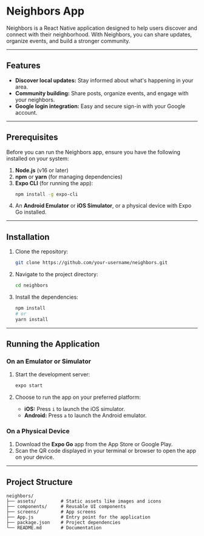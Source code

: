 # Neighbors App

Neighbors is a React Native application designed to help users discover and connect with their neighborhood. With Neighbors, you can share updates, organize events, and build a stronger community.

---

## Features

- **Discover local updates:** Stay informed about what's happening in your area.
- **Community building:** Share posts, organize events, and engage with your neighbors.
- **Google login integration:** Easy and secure sign-in with your Google account.

---

## Prerequisites

Before you can run the Neighbors app, ensure you have the following installed on your system:

1. **Node.js** (v16 or later)
2. **npm** or **yarn** (for managing dependencies)
3. **Expo CLI** (for running the app):
   ```bash
   npm install -g expo-cli
   ```
4. An **Android Emulator** or **iOS Simulator**, or a physical device with Expo Go installed.

---

## Installation

1. Clone the repository:
   ```bash
   git clone https://github.com/your-username/neighbors.git
   ```

2. Navigate to the project directory:
   ```bash
   cd neighbors
   ```

3. Install the dependencies:
   ```bash
   npm install
   # or
   yarn install
   ```

---

## Running the Application

### On an Emulator or Simulator

1. Start the development server:
   ```bash
   expo start
   ```

2. Choose to run the app on your preferred platform:
   - **iOS:** Press `i` to launch the iOS simulator.
   - **Android:** Press `a` to launch the Android emulator.

### On a Physical Device

1. Download the **Expo Go** app from the App Store or Google Play.
2. Scan the QR code displayed in your terminal or browser to open the app on your device.

---

## Project Structure

```plaintext
neighbors/
├── assets/         # Static assets like images and icons
├── components/     # Reusable UI components
├── screens/        # App screens
├── App.js          # Entry point for the application
├── package.json    # Project dependencies
└── README.md       # Documentation
```